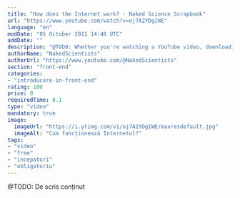 ```yaml
---
title: "How does the Internet work? - Naked Science Scrapbook"
url: "https://www.youtube.com/watch?v=oj7A2YDgIWE"
language: "en"
modDate: "05 October 2011 14:48 UTC"
addDate: ""
description: "@TODO: Whether you're watching a YouTube video, downloading an email, buying a birthday present or  linking up with friends online, you're sending data across the Internet. But how does \"the web\" actually work, and what lies behind it? Here, in this Naked Science Scrapbook episode supported by 4D Data Centres, all is revealed..."
authorName: "NakedScientists"
authorUrl: "https://www.youtube.com/@NakedScientists"
section: "front-end"
categories:
- "introducere-in-front-end"
rating: 100
price: 0
requiredTime: 0.1
type: "video"
mandatory: true
image:
  imageUrl: "https://i.ytimg.com/vi/oj7A2YDgIWE/maxresdefault.jpg"
  imageAlt: "Cum funcționează Internetul?"
tags:
- "video"
- "free"
- "incepatori"
- "obligatoriu"
---
```


@TODO: De scris conținut

